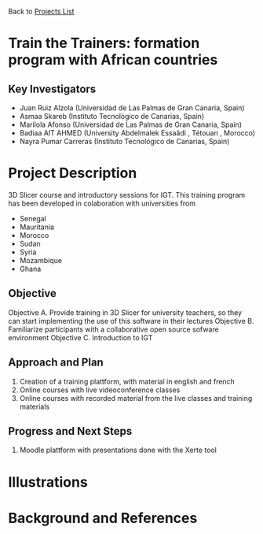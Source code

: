 Back to [Projects List](../../README.md#ProjectsList)

# Train the Trainers: formation program with African countries


## Key Investigators

- Juan Ruiz Alzola (Universidad de Las Palmas de Gran Canaria, Spain)
- Asmaa Skareb (Instituto Tecnológico de Canarias, Spain)
- Marilola Afonso (Universidad de Las Palmas de Gran Canaria, Spain)
- Badiaa AIT AHMED (University Abdelmalek Essaâdi , Tétouan , Morocco)
- Nayra Pumar Carreras (Instituto Tecnológico de Canarias, Spain)

# Project Description

3D Slicer course and introductory sessions for IGT. This training program has been developed in colaboration with universities from
* Senegal
* Mauritania
* Morocco
* Sudan
* Syria
* Mozambique
* Ghana

<!-- Add a short paragraph describing the project. -->

## Objective

<!-- Describe here WHAT you would like to achieve (what you will have as end result). -->

Objective A. Provide training in 3D Slicer for university teachers, so they can start implementing the use of this software in their lectures
Objective B. Familiarize participants with a collaborative open source sofware environment
Objective C. Introduction to IGT

## Approach and Plan

<!-- Describe here HOW you would like to achieve the objectives stated above. -->

1. Creation of a training plattform, with material in english and french
1. Online courses with live videoconference classes
1. Online courses with recorded material from the live classes and training materials

## Progress and Next Steps

<!-- Update this section as you make progress, describing of what you have ACTUALLY DONE. If there are specific steps that you could not complete then you can describe them here, too. -->

1. Moodle plattform with presentations done with the Xerte tool



# Illustrations

<!-- Add pictures and links to videos that demonstrate what has been accomplished.
![Description of picture](Example2.jpg)
![Some more images](Example2.jpg)
-->

# Background and References

<!-- If you developed any software, include link to the source code repository. If possible, also add links to sample data, and to any relevant publications. -->
